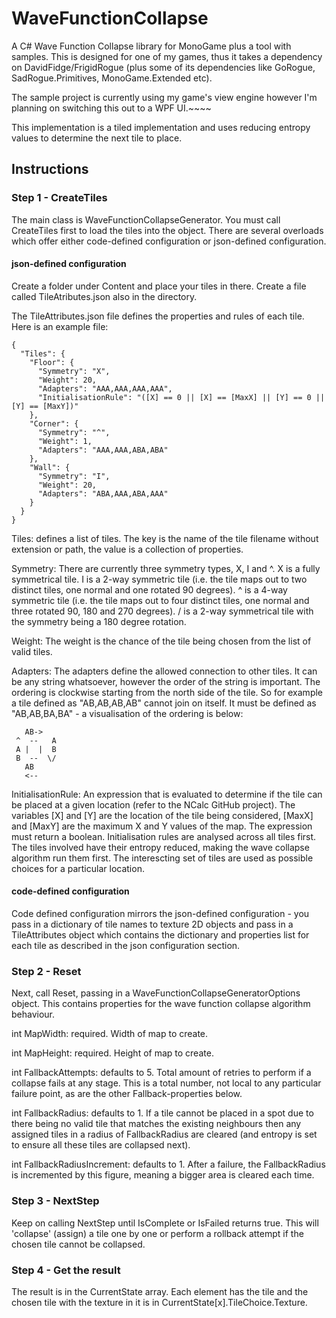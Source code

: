 # WaveFunctionCollapse
A C# Wave Function Collapse library for MonoGame plus a tool with samples.  This is designed for one of my games, thus it takes a dependency on DavidFidge/FrigidRogue (plus some of its dependencies like GoRogue, SadRogue.Primitives, MonoGame.Extended etc).

The sample project is currently using my game's view engine however I'm planning on switching this out to a WPF UI.~~~~

This implementation is a tiled implementation and uses reducing entropy values to determine the next tile to place.

## Instructions

### Step 1 - CreateTiles
The main class is WaveFunctionCollapseGenerator.  You must call CreateTiles first to load the tiles into the object.  There are several overloads which offer either code-defined configuration or json-defined configuration.

#### json-defined configuration

Create a folder under Content and place your tiles in there.  Create a file called TileAtributes.json also in the directory.

The TileAttributes.json file defines the properties and rules of each tile.  Here is an example file:

```
{
  "Tiles": {
    "Floor": {
      "Symmetry": "X",
      "Weight": 20,
      "Adapters": "AAA,AAA,AAA,AAA",
      "InitialisationRule": "([X] == 0 || [X] == [MaxX] || [Y] == 0 || [Y] == [MaxY])"
    },
    "Corner": {
      "Symmetry": "^",
      "Weight": 1,
      "Adapters": "AAA,AAA,ABA,ABA"
    },
    "Wall": {
      "Symmetry": "I",
      "Weight": 20,
      "Adapters": "ABA,AAA,ABA,AAA"
    }
  }
}
```

Tiles: defines a list of tiles.  The key is the name of the tile filename without extension or path, the value is a collection of properties.

Symmetry: There are currently three symmetry types,  X, I and ^.  X is a fully symmetrical tile.  I is a 2-way symmetric tile (i.e. the tile maps out to two distinct tiles, one normal and one rotated 90 degrees). ^ is a 4-way symmetric tile (i.e. the tile maps out to four distinct tiles, one normal and three rotated 90, 180 and 270 degrees).  / is a 2-way symmetrical tile with the symmetry being a 180 degree rotation.

Weight: The weight is the chance of the tile being chosen from the list of valid tiles.

Adapters: The adapters define the allowed connection to other tiles.  It can be any string whatsoever, however the order of the string is important. The ordering is clockwise starting from the north side of the tile. So for example a tile defined as "AB,AB,AB,AB" cannot join on itself.  It must be defined as "AB,AB,BA,BA" - a visualisation of the ordering is below:

```
   AB->
 ^  --   A
 A |  |  B
 B  --  \/
   AB
   <--
```

InitialisationRule: An expression that is evaluated to determine if the tile can be placed at a given location (refer to the NCalc GitHub project).  The variables [X] and [Y] are the location of the tile being considered, [MaxX] and [MaxY] are the maximum X and Y values of the map.  The expression must return a boolean.  Initialisation rules are analysed across all tiles first.  The tiles involved have their entropy reduced, making the wave collapse algorithm run them first.  The interescting set of tiles are used as possible choices for a particular location.

#### code-defined configuration
Code defined configuration mirrors the json-defined configuration - you pass in a dictionary of tile names to texture 2D objects and pass in a TileAttributes object which contains the dictionary and properties list for each tile as described in the json configuration section. 

### Step 2 - Reset
Next, call Reset, passing in a WaveFunctionCollapseGeneratorOptions object.  This contains properties for the wave function collapse algorithm behaviour.

int MapWidth: required.  Width of map to create.

int MapHeight: required.  Height of map to create.

int FallbackAttempts: defaults to 5.  Total amount of retries to perform if a collapse fails at any stage.  This is a total number, not local to any particular failure point, as are the other Fallback-properties below.

int FallbackRadius: defaults to 1.  If a tile cannot be placed in a spot due to there being no valid tile that matches the existing neighbours then any assigned tiles in a radius of FallbackRadius are cleared (and entropy is set to ensure all these tiles are collapsed next).

int FallbackRadiusIncrement: defaults to 1.  After a failure, the FallbackRadius is incremented by this figure, meaning a bigger area is cleared each time.

### Step 3 - NextStep

Keep on calling NextStep until IsComplete or IsFailed returns true.  This will 'collapse' (assign) a tile one by one or perform a rollback attempt if the chosen tile cannot be collapsed.

### Step 4 - Get the result

The result is in the CurrentState array.  Each element has the tile and the chosen tile with the texture in it is in CurrentState[x].TileChoice.Texture.

